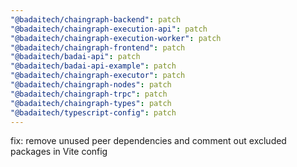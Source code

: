 ```yaml
---
"@badaitech/chaingraph-backend": patch
"@badaitech/chaingraph-execution-api": patch
"@badaitech/chaingraph-execution-worker": patch
"@badaitech/chaingraph-frontend": patch
"@badaitech/badai-api": patch
"@badaitech/badai-api-example": patch
"@badaitech/chaingraph-executor": patch
"@badaitech/chaingraph-nodes": patch
"@badaitech/chaingraph-trpc": patch
"@badaitech/chaingraph-types": patch
"@badaitech/typescript-config": patch
---
```


fix: remove unused peer dependencies and comment out excluded packages in Vite config

